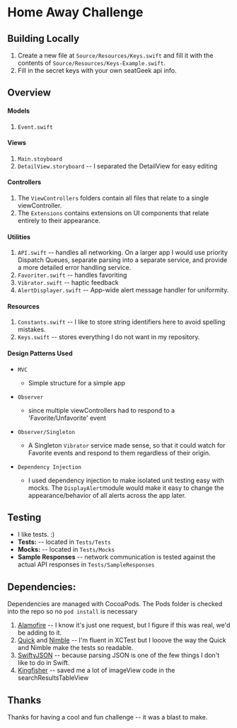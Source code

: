 # Home Away Challenge	


## Building Locally

1. Create a new file at `Source/Resources/Keys.swift` and fill it with the contents of `Source/Resources/Keys-Example.swift`.  
2. Fill in the secret keys with your own seatGeek api info.

## Overview

#### Models
1. `Event.swift`

#### Views
1. `Main.stoyboard`
2. `DetailView.storyboard` -- I separated the DetailView for easy editing

#### Controllers
1. The `ViewControllers` folders contain all files that relate to a single viewController.
2. The `Extensions` contains extensions on UI components that relate entirely to their appearance.

#### Utilities
1. `API.swift` -- handles all networking.  On a larger app I would use priority Dispatch Queues, separate parsing into a separate service, and provide a more detailed error handling service.
2. `Favoriter.swift` -- handles favoriting
3. `Vibrator.swift` -- haptic feedback
4. `AlertDisplayer.swift` -- App-wide alert message handler for uniformity.
 
#### Resources
1. `Constants.swift` -- I like to store string identifiers here to avoid spelling mistakes.
2. `Keys.swift` -- stores everything I do not want in my repository.


#### Design Patterns Used

* `MVC`
	* Simple structure for a simple app

* `Observer`
	* since multiple viewControllers had to respond to a 'Favorite/Unfavorite' event

* `Observer/Singleton`
	* A Singleton `Vibrator` service made sense, so that it could watch for Favorite events and respond to them regardless of their origin.

* `Dependency Injection`
	* I used dependency injection to make isolated unit testing easy with mocks.  The `DisplayAlert`module would make it easy to change the appearance/behavior of all alerts across the app later.


## Testing

* I like tests.  :)
* **Tests:** -- located in `Tests/Tests`
* **Mocks:** -- located in `Tests/Mocks`
* **Sample Responses** -- network communication is tested against the actual API responses in `Tests/SampleResponses`

## Dependencies:
Dependencies are managed with CocoaPods.  The Pods folder is checked into the repo so no `pod install` is necessary

1. [Alamofire](https://github.com/Alamofire/Alamofire) -- I know it's just one request, but I figure if this was real, we'd be adding to it.
2. [Quick](https://github.com/Quick/Quick) and [Nimble](https://github.com/Quick/Nimble) -- I'm fluent in XCTest but I looove the way the Quick and Nimble make the tests so readable.
3. [SwiftyJSON](https://github.com/SwiftyJSON/SwiftyJSON) -- because parsing JSON is one of the few things I don't like to do in Swift.
4. [Kingfisher](https://github.com/onevcat/Kingfisher) -- saved me a lot of imageView code in the searchResultsTableView

## Thanks

Thanks for having a cool and fun challenge -- it was a blast to make. 
